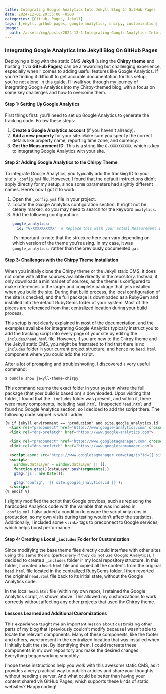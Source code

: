 ```yaml
---
title: Integrating Google Analytics Into Jekyll Blog On GitHub Pages
date: 2024-12-01 20:35:00 -0500
categories: [GitHub, Pages, Jekyll]
tags: [jekyll, github pages, google analytics, chirpy, customization]
image:
  path: /assets/img/posts/2024-12-1-Integrating-Google-Analytics-Into-Jekyll-Blog-On-Github-Pages.webp
---
```


### Integrating Google Analytics Into Jekyll Blog On GitHub Pages

Deploying a blog with the static CMS **Jekyll** (using the **Chirpy theme** and hosting it via **GitHub Pages**) can be a rewarding but challenging experience, especially when it comes to adding useful features like Google Analytics. If you're finding it difficult to get accurate documentation for this setup, you're not alone. In this guide, I’ll walk you through my journey of integrating Google Analytics into my Chirpy-themed blog, with a focus on some key challenges and how to overcome them.

#### Step 1: Setting Up Google Analytics

First things first: you'll need to set up Google Analytics to generate the tracking code. Follow these steps:

1. **Create a Google Analytics account** (if you haven't already).
2. **Add a new property** for your site. Make sure you specify the correct details like property name, reporting time zone, and currency.
3. **Get the Measurement ID**. This is a string like `G-XXXXXXXXXX`, which is key to integrating Google Analytics with your site.

#### Step 2: Adding Google Analytics to the Chirpy Theme

To integrate Google Analytics, you typically add the tracking ID to your site's `_config.yml` file. However, I found that the default instructions didn’t apply directly for my setup, since some parameters had slightly different names. Here’s how I got it to work:

1. Open the `_config.yml` file in your project.
2. Locate the Google Analytics configuration section. It might not be clearly marked, so you may need to search for the keyword `analytics`.
3. Add the following configuration:
   ```yaml
   google_analytics:
     id: "G-XXXXXXXXXX"  # Replace this with your actual Measurement ID
   ```
   It’s important to note that the structure here can vary depending on which version of the theme you’re using. In my case, it was `google_analytics:` rather than the previously documented `ga:`.

#### Step 3: Challenges with the Chirpy Theme Installation

When you initially clone the Chirpy theme or the Jekyll static CMS, it does not come with all the sources available directly in the repository. Instead, it only downloads a minimal set of sources, as the theme is configured to make references to the larger and complete package that gets installed when you build the site. During that build process, the local configuration of the site is checked, and the full package is downloaded as a RubyGem and installed into the default RubyGems folder of your system. Most of the pieces are referenced from that centralized location during your build process.

This setup is not clearly explained in most of the documentation, and the examples available for integrating Google Analytics typically instruct you to add the tracking script into every page of your site by editing the `_includes/head.html` file. However, if you are new to the Chirpy theme and the Jekyll static CMS, you might be frustrated to find that there is no `_includes` folder in your current project structure, and hence no `head.html` component where you could add the script.

After a lot of prompting and troubleshooting, I discovered a very useful command:

```sh
$ bundle show jekyll-theme-chirpy
```

This command returns the exact folder in your system where the full package (that your build is based on) is downloaded. Upon visiting that folder, I found that the `_includes` folder was present, and within it, there were many components, including `head.html`. I inspected `head.html` and found no Google Analytics section, so I decided to add the script there. The following code snippet is what I added:

```html
{% if jekyll.environment == 'production' and site.google_analytics.id != empty and site.google_analytics.id %}
  <link rel="preconnect" href="https://www.google-analytics.com" crossorigin="use-credentials">
  <link rel="dns-prefetch" href="https://www.google-analytics.com">

  <link rel="preconnect" href="https://www.googletagmanager.com" crossorigin="anonymous">
  <link rel="dns-prefetch" href="https://www.googletagmanager.com">

  <script async src="https://www.googletagmanager.com/gtag/js?id={{ site.google_analytics.id }}"></script>
  <script>
    window.dataLayer = window.dataLayer || [];
    function gtag(){dataLayer.push(arguments);}
    gtag('js', new Date());

    gtag('config', '{{ site.google_analytics.id }}');
  </script>
{% endif %}
```

I slightly modified the script that Google provides, such as replacing the hardcoded Analytics code with the variable that was included in `_config.yml`. I also added a condition to ensure the script only runs in production, so my own visits during testing wouldn’t affect the statistics. Additionally, I included some `<link>` tags to preconnect to Google services, which helps boost performance.

#### Step 4: Creating a Local `_includes` Folder for Customization

Since modifying the base theme files directly could interfere with other sites using the same theme (particularly if they do not use Google Analytics), I decided to create a `_includes` folder in my local repository structure. In this folder, I created a `head.html` file and copied all the contents from the original `head.html` file located in the centralized RubyGems folder. I then reverted the original `head.html` file back to its initial state, without the Google Analytics code.

In the local `head.html` file (within my own repo), I retained the Google Analytics script, as shown above. This allowed my customizations to work correctly without affecting any other projects that used the Chirpy theme.

#### Lessons Learned and Additional Customizations

This experience taught me an important lesson about customizing other parts of my blog that I previously couldn't modify because I wasn’t able to locate the relevant components. Many of these components, like the footer and others, were present in the centralized location that was installed when I initially built the site. By identifying them, I could recreate these components in my own repository and make the desired changes. Everything began working smoothly.

I hope these instructions help you work with this awesome static CMS, as it provides a very practical way to publish articles and share your thoughts without needing a server. And what could be better than having your content shared via GitHub Pages, which supports these kinds of static websites? Happy coding!
